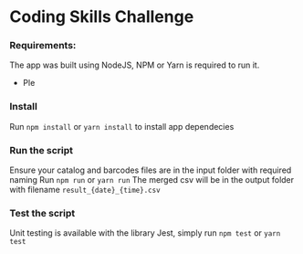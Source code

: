 # Coding Skills Challenge

### Requirements:

The app was built using NodeJS, NPM or Yarn is required to run it.
- Ple

### Install

Run `npm install` or `yarn install` to install app dependecies

### Run the script

Ensure your catalog and barcodes files are in the input folder with required naming
Run `npm run` or `yarn run`
The merged csv will be in the output folder with filename `result_{date}_{time}.csv`

### Test the script

Unit testing is available with the library Jest, simply run `npm test` or `yarn test`
